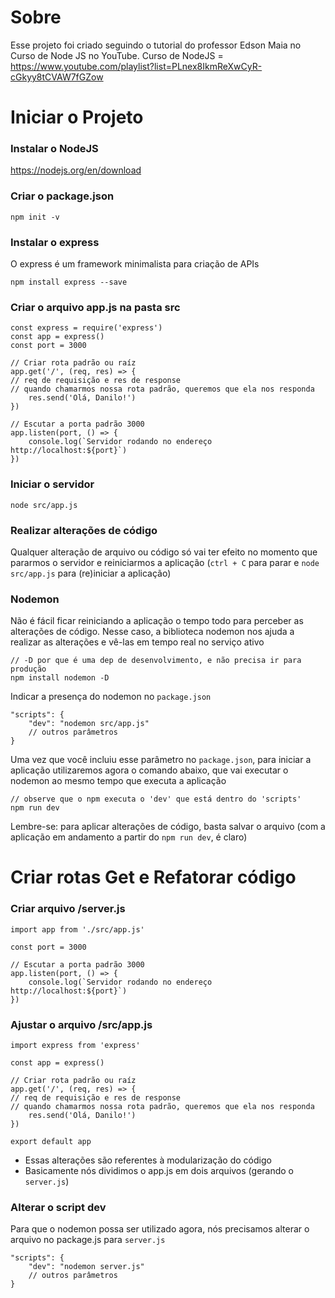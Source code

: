 # Sobre
Esse projeto foi criado seguindo o tutorial do professor Edson Maia no Curso de Node JS no YouTube.
Curso de NodeJS = https://www.youtube.com/playlist?list=PLnex8IkmReXwCyR-cGkyy8tCVAW7fGZow

# Iniciar o Projeto

### Instalar o NodeJS
https://nodejs.org/en/download

### Criar o package.json
```
npm init -v
```

### Instalar o express 
O express é um framework minimalista para criação de APIs
```
npm install express --save
```

### Criar o arquivo app.js na pasta src
```
const express = require('express')
const app = express()
const port = 3000

// Criar rota padrão ou raíz
app.get('/', (req, res) => {
// req de requisição e res de response
// quando chamarmos nossa rota padrão, queremos que ela nos responda
    res.send('Olá, Danilo!')
})

// Escutar a porta padrão 3000
app.listen(port, () => {
    console.log(`Servidor rodando no endereço http://localhost:${port}`)
})

```
### Iniciar o servidor
```
node src/app.js
```

### Realizar alterações de código
Qualquer alteração de arquivo ou código só vai ter efeito no momento que pararmos o servidor e reiniciarmos a aplicação (```ctrl + C``` para parar e ```node src/app.js``` para (re)iniciar a aplicação)

### Nodemon
Não é fácil ficar reiniciando a aplicação o tempo todo para perceber as alterações de código. Nesse caso, a biblioteca nodemon nos ajuda a realizar as alterações e vê-las em tempo real no serviço ativo
```
// -D por que é uma dep de desenvolvimento, e não precisa ir para produção
npm install nodemon -D
```
Indicar a presença do nodemon no ```package.json```
```
"scripts": {
    "dev": "nodemon src/app.js"
    // outros parâmetros
}
```
Uma vez que você incluiu esse parâmetro no ```package.json```, para iniciar a aplicação utilizaremos agora o comando abaixo, que vai executar o nodemon ao mesmo tempo que executa a aplicação
```
// observe que o npm executa o 'dev' que está dentro do 'scripts'
npm run dev
```
Lembre-se: para aplicar alterações de código, basta salvar o arquivo (com a aplicação em andamento a partir do ```npm run dev```, é claro)


# Criar rotas Get e Refatorar código

### Criar arquivo /server.js
```
import app from './src/app.js'

const port = 3000

// Escutar a porta padrão 3000
app.listen(port, () => {
    console.log(`Servidor rodando no endereço http://localhost:${port}`)
})

```

### Ajustar o arquivo /src/app.js
```
import express from 'express'

const app = express()

// Criar rota padrão ou raíz
app.get('/', (req, res) => {
// req de requisição e res de response
// quando chamarmos nossa rota padrão, queremos que ela nos responda
    res.send('Olá, Danilo!')
})

export default app
```

- Essas alterações são referentes à modularização do código
- Basicamente nós dividimos o app.js em dois arquivos (gerando o ```server.js```)

### Alterar o script dev
Para que o nodemon possa ser utilizado agora, nós precisamos alterar o arquivo no package.js para ```server.js```
```
"scripts": {
    "dev": "nodemon server.js"
    // outros parâmetros
}
```

